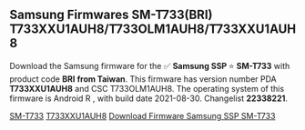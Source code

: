 <h2>Samsung Firmwares SM-T733(BRI) T733XXU1AUH8/T733OLM1AUH8/T733XXU1AUH8</h2>
Download the Samsung firmware for the ✅ <strong>Samsung SSP </strong> ⭐ <strong>SM-T733</strong> with product code <strong>BRI</strong> <strong> from Taiwan</strong>. This firmware has version number PDA <strong>T733XXU1AUH8</strong> and CSC T733OLM1AUH8. The operating system of this firmware is Android R , with build date 2021-08-30. Changelist <strong>22338221</strong>.


[SM-T733](https://samfirm.shop/samsung/model/SM-T733)
[T733XXU1AUH8](https://samfirm.shop/samsung/pda/T733XXU1AUH8)
[Download Firmware Samsung SSP SM-T733](https://samfirm.shop/samsung/firmware/453602)
